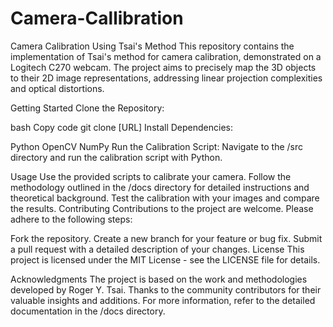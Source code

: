 # Camera-Callibration
Camera Calibration Using Tsai's Method
This repository contains the implementation of Tsai's method for camera calibration, demonstrated on a Logitech C270 webcam. The project aims to precisely map the 3D objects to their 2D image representations, addressing linear projection complexities and optical distortions.

Getting Started
Clone the Repository:

bash
Copy code
git clone [URL]
Install Dependencies:

Python
OpenCV
NumPy
Run the Calibration Script:
Navigate to the /src directory and run the calibration script with Python.

Usage
Use the provided scripts to calibrate your camera.
Follow the methodology outlined in the /docs directory for detailed instructions and theoretical background.
Test the calibration with your images and compare the results.
Contributing
Contributions to the project are welcome. Please adhere to the following steps:

Fork the repository.
Create a new branch for your feature or bug fix.
Submit a pull request with a detailed description of your changes.
License
This project is licensed under the MIT License - see the LICENSE file for details.

Acknowledgments
The project is based on the work and methodologies developed by Roger Y. Tsai.
Thanks to the community contributors for their valuable insights and additions.
For more information, refer to the detailed documentation in the /docs directory.
